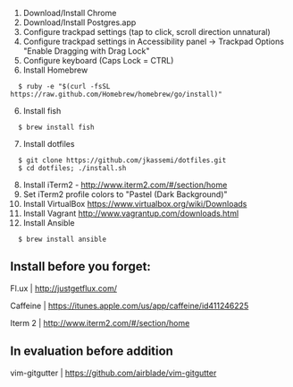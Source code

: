 1. Download/Install Chrome
2. Download/Install Postgres.app
2. Configure trackpad settings (tap to click, scroll direction unnatural)
3. Configure trackpad settings in Accessibility panel -> Trackpad Options "Enable Dragging with Drag Lock"
4. Configure keyboard (Caps Lock = CTRL)
5. Install Homebrew

```
  $ ruby -e "$(curl -fsSL https://raw.github.com/Homebrew/homebrew/go/install)"
```

6. Install fish 

```
  $ brew install fish
```

7. Install dotfiles

```
  $ git clone https://github.com/jkassemi/dotfiles.git
  $ cd dotfiles; ./install.sh
```

8. Install iTerm2 - http://www.iterm2.com/#/section/home
9. Set iTerm2 profile colors to "Pastel (Dark Background)"
10. Install VirtualBox https://www.virtualbox.org/wiki/Downloads
11. Install Vagrant http://www.vagrantup.com/downloads.html
12. Install Ansible

```
  $ brew install ansible
```

## Install before you forget:

Fl.ux | http://justgetflux.com/

Caffeine | https://itunes.apple.com/us/app/caffeine/id411246225

Iterm 2 | http://www.iterm2.com/#/section/home

## In evaluation before addition

vim-gitgutter | https://github.com/airblade/vim-gitgutter

